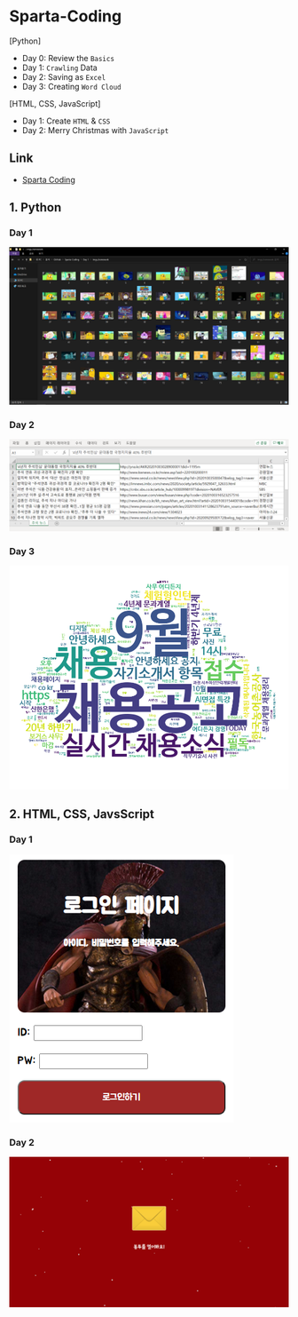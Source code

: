 # Sparta-Coding  

[Python]
- Day 0: Review the `Basics`  
- Day 1: `Crawling` Data  
- Day 2: Saving as `Excel`  
- Day 3: Creating `Word Cloud`  

[HTML, CSS, JavaScript]
- Day 1: Create `HTML` & `CSS`  
- Day 2: Merry Christmas with `JavaScript`  

## Link  

- [Sparta Coding](https://spartacodingclub.kr/)

## 1. Python

### Day 1  
![](1_Day1_result.png)  

### Day 2  
![](1_Day2_result.png)  

### Day 3  
![](1_Day3_result_masked.png)  

## 2. HTML, CSS, JavsScript

### Day 1 
![](2_Day1_result.png)  

### Day 2
![](2_Day2_result.gif)  
